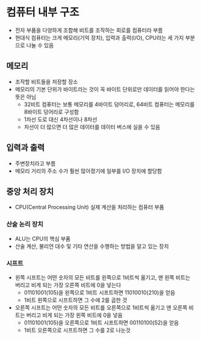 # 컴퓨터 내부 구조

- 전자 부품을 다양하게 조합해 비트를 조작하는 회로를 컴퓨터라 부름
- 현대식 컴퓨터는 크게 메모리(기억 장치), 입력과 출력(I/O), CPU라는 세 가지 부분으로 나눌 수 있음

## 메모리

- 조작할 비트들을 저장할 장소
- 메모리의 기본 단위가 바이트라는 것이 꼭 바이트 단위로만 데이터를 읽어야 한다는 뜻은 아님
  - 32비트 컴퓨터는 보통 메모리를 4바이트 덩어리로, 64비트 컴퓨터는 메모리를 8바이트 덩어리로 구성함
  - 1차선 도로 대신 4차선이나 8차선
  - 차선이 더 많으면 더 많은 데이터를 데이터 버스에 실을 수 있음

## 입력과 출력

- 주변장치라고 부름
- 메모리 거리의 주소 수가 훨씬 많아졌기에 일부를 I/O 장치에 할당함

## 중앙 처리 장치

- CPU(Central Processing Unit) 실제 계산을 처리하는 컴퓨터 부품

### 산술 논리 장치

- ALU는 CPU의 핵심 부품
- 산술 계산, 불리언 대수 및 기타 연산을 수행하는 방법을 알고 있는 장치

### 시프트

- 왼쪽 시프트는 어떤 숫자의 모든 비트를 왼쪽으로 1비트씩 옮기고, 맨 왼쪽 비트는 버리고 비게 되는 가장 오른쪽 비트에 0을 넣는다
  - 01101001(105)을 왼쪽으로 1비트 시프트하면 11010010(210)을 얻음
  - 1비트 왼쪽으로 시프트하면 그 수에 2를 곱한 것
- 오른쪽 시프트는 어떤 숫자의 모든 비트를 오른쪽으로 1비트씩 옮기고 맨 오른쪽 비트는 버리고 비게 되는 가장 왼쪽 비트에 0을 넣음
  - 01101001(105)을 오른쪽으로 1비트 시프트하면 00110100(52)을 얻음
  - 1비트 오른쪽으로 시프트하면 그 수를 2로 나눈것

